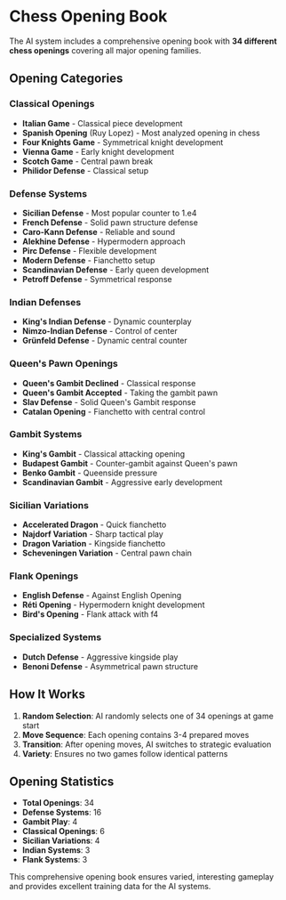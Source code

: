 # Chess Opening Book

The AI system includes a comprehensive opening book with **34 different chess openings** covering all major opening families.

## Opening Categories

### Classical Openings
- **Italian Game** - Classical piece development
- **Spanish Opening** (Ruy Lopez) - Most analyzed opening in chess
- **Four Knights Game** - Symmetrical knight development
- **Vienna Game** - Early knight development
- **Scotch Game** - Central pawn break
- **Philidor Defense** - Classical setup

### Defense Systems
- **Sicilian Defense** - Most popular counter to 1.e4
- **French Defense** - Solid pawn structure defense
- **Caro-Kann Defense** - Reliable and sound
- **Alekhine Defense** - Hypermodern approach
- **Pirc Defense** - Flexible development
- **Modern Defense** - Fianchetto setup
- **Scandinavian Defense** - Early queen development
- **Petroff Defense** - Symmetrical response

### Indian Defenses
- **King's Indian Defense** - Dynamic counterplay
- **Nimzo-Indian Defense** - Control of center
- **Grünfeld Defense** - Dynamic central counter

### Queen's Pawn Openings
- **Queen's Gambit Declined** - Classical response
- **Queen's Gambit Accepted** - Taking the gambit pawn
- **Slav Defense** - Solid Queen's Gambit response
- **Catalan Opening** - Fianchetto with central control

### Gambit Systems
- **King's Gambit** - Classical attacking opening
- **Budapest Gambit** - Counter-gambit against Queen's pawn
- **Benko Gambit** - Queenside pressure
- **Scandinavian Gambit** - Aggressive early development

### Sicilian Variations
- **Accelerated Dragon** - Quick fianchetto
- **Najdorf Variation** - Sharp tactical play
- **Dragon Variation** - Kingside fianchetto
- **Scheveningen Variation** - Central pawn chain

### Flank Openings
- **English Defense** - Against English Opening
- **Réti Opening** - Hypermodern knight development
- **Bird's Opening** - Flank attack with f4

### Specialized Systems
- **Dutch Defense** - Aggressive kingside play
- **Benoni Defense** - Asymmetrical pawn structure

## How It Works

1. **Random Selection**: AI randomly selects one of 34 openings at game start
2. **Move Sequence**: Each opening contains 3-4 prepared moves
3. **Transition**: After opening moves, AI switches to strategic evaluation
4. **Variety**: Ensures no two games follow identical patterns

## Opening Statistics

- **Total Openings**: 34
- **Defense Systems**: 16
- **Gambit Play**: 4
- **Classical Openings**: 6
- **Sicilian Variations**: 4
- **Indian Systems**: 3
- **Flank Systems**: 3

This comprehensive opening book ensures varied, interesting gameplay and provides excellent training data for the AI systems.